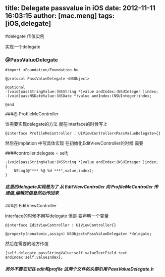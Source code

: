 title: Delegate passvalue in iOS
date: 2012-11-11 16:03:15
author: [mac.meng]
tags: [iOS,delegate]
---

#delegate 传值实例

实现一个delegate
### @PassValueDelegate

	#import <Foundation/Foundation.h>

	@protocol PassValueDelegate <NSObject>

	@optional
	-(void)passStringValue:(NSString *)value andIndex:(NSUInteger )index;
	-(void)passNSDateValue:(NSDate *)value andIndex:(NSUInteger)index;

	@end

###@ ProfileMeController

谁需要实现delegate的方法 就在interface的时候写上 

	@interface ProfileMeController : UIViewController<PassValueDelegate>{}

然后在implation 中写具体实现
在初始化EditViewController的时候 需要

####controller.delegate = self;


	-(void)passStringValue:(NSString *)value andIndex:(NSUInteger )index;
	{
   		NSLog(@"*** %@ %d ***",value,index);
   	}
   	
##### 这里的delegate实现是为了 从 EditViewController 向 ProfileMeController 传递值,编辑完信息然后传回来


###@ EditViewController

interface的时候不用写delegate 但是 要声明一个变量

	@interface EditViewController : UIViewController{}
	
	@property(nonatomic,assign) NSObject<PassValueDelegate> *delegate;
	
然后在需要的地方传值

	[self.delegate passStringValue:self.valueTextField.text andIndex:self.valueIndex];
	
##### 另外不要忘记在 edit和profile 这两个文件的头部引用 PassValueDelegate.h